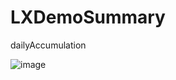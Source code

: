 # LXDemoSummary
dailyAccumulation

![image](https://github.com/liuxinixn/LXDemoSummary/blob/master/LXDemoSummary/daily.gif)
